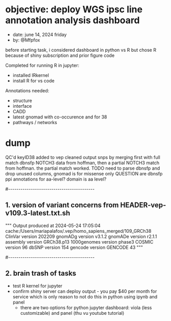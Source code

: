 
# objective: deploy WGS ipsc line annotation analysis dashboard
- date: june 14, 2024 friday
- by: @Mfpfox

before starting task, i considered dashboard in python vs R but chose R because of shiny subscription and prior figure code

Completed for running R in jupyter: 
- installed IRkernel
- install R for vs code

Annotations needed:
- structure
- interface
- CADD
- latest gnomad with co-occurence and for 38
- pathways / networks

# dump

QC'd keyID38 added to vep cleaned output snps by merging first with full match dbnsfp NOTCH3 data from hoffman, then a partial NOTCH3 match from hoffman. the partial match worked. 
TODO need to parse dbnsfp and drop unused columns, gnomad is for missense only
QUESTION are dbnsfp ppi annotations for aa-level? domain is aa level?


#------------------------------------------

## 1. version of variant concerns from HEADER-vep-v109.3-latest.txt.sh
"""
Output produced at 2024-05-24 17:05:04
cache:/Users/mariapalafox/.vep/homo_sapiens_merged/109_GRCh38
ClinVar version 202209
gnomADg version v3.1.2
gnomADe version r2.1.1
assembly version GRCh38.p13
1000genomes version phase3
COSMIC version 96
dbSNP version 154
gencode version GENCODE 43
"""

#------------------------------------------

## 2. brain trash of tasks
* test R kernel for jupyter
* confirm shiny server can deploy output - you pay $40 per month for service which is only reason to not do this in python using ipynb and panel
    * there are two options for python jupyter dashboard: viola (less customizable) and panel (thu vu youtube tutorial)
